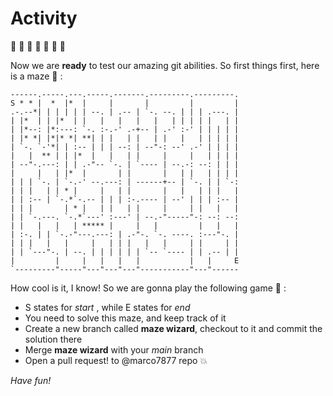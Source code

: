 # Activity

 :penguin:  :penguin:  :penguin:  :penguin:  :penguin:  :penguin:  :penguin: 

Now we are **ready** to test our amazing git abilities. So first things first, here is a maze :runner: :
```
------.-----.---.-----.-------.---------.---------.
S * * |  *  |*  |     |       |         |         |
.-.--*| | | | | | --. | .-- | `-. --. | | | .---. |
| |*  | | |*  | |   |   |   |   |   | | | | |   | |
| |*--: |*:---: `-. :-.-' .-+-- | .-' :-' | | | | |
| |* *| |*|* *| **| | |   | |   | |   |   | | | | |
| `-. `-'*| | :-- | | | --: | --"-: --' .-' | | | |
|   |  ** | | |*  |   |   | |     |     |   | | | |
| --"-.---: | | .-"-- `-. | `---- | --.-: --: | | |
|     |   | |*  |       | |       |   | |   | | | |
| | | `-. | `-.-' --.---: | ------+-- | `-. | | `-:
| | |   | | * |     |   | |       |   |   | | |   |
| | :-- | `-.*`-.-- | | | :-.---- | --' | | | :-- |
| | |       | * |   | |   | |     |     | |   |   |
| | `-.---. `-.*`---' :---' | --.-"-----"-: --: --:
| |   |   |   | ***** |     |   |         |   |   |
| :-. | | `-.-"---.---: | .-"-. `-. ----. :---"-. |
| | |   |   |     |   | | |   |   |     | |     | |
| | `---"-. | --. | | | | | | `-- `---- | | .-- | |
|         |     |   |   |   |           |   |     E
`---------"-----"---"---"---"-----------"---"------
```

How cool is it, I know! So we are gonna play the following game :purple_heart: :

* S states for *start* , while E states for *end*
* You need to solve this maze, and keep track of it
* Create a new branch called **maze wizard**, checkout to it and commit the solution there
* Merge **maze wizard** with your  *main* branch
* Open a pull request! to @marco7877 repo :boom:

*Have fun!*
